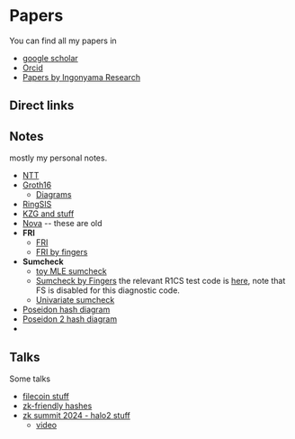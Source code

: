 # Papers

You can find all my papers in 
* [google scholar](https://scholar.google.com/citations?hl=en&user=9VNNU-IAAAAJ&view_op=list_works&authuser=1&sortby=pubdate)
* [Orcid](https://orcid.org/0000-0002-1020-1397)
* [Papers by Ingonyama Research](https://github.com/ingonyama-zk/papers)

## Direct links


## Notes

mostly my personal notes.

* [NTT](/Cryptography_ZK_FHE/notes/FFT_notes.pdf)
* [Groth16](/Cryptography_ZK_FHE/notes/Groth16_notes.pdf)
  * [Diagrams](/Cryptography_ZK_FHE/drawings/groth16-groth16%20eval.png)
* [RingSIS](/Cryptography_ZK_FHE/notes/Hardware_acceleration_of_RingSIS_notes.pdf)
* [KZG and stuff](/Cryptography_ZK_FHE/notes/KZG_notes.pdf)
* [Nova](/Cryptography_ZK_FHE/notes/Nova_folding_scheme_notes.pdf) -- these are old
* **FRI**
  * [FRI](/Cryptography_ZK_FHE/notes/fri_api_design_doc.pdf)
  * [FRI by fingers](/Cryptography_ZK_FHE/notes/Fri%20by%20fingers%20(1).pdf)
* **Sumcheck**
  * [toy MLE sumcheck](/Cryptography_ZK_FHE/notes/toy_MLE_sumcheck.pdf)
  * [Sumcheck by Fingers](/Cryptography_ZK_FHE/notes/Sumcheck_by_fingers_notes.pdf) the relevant R1CS test code is [here](https://github.com/ingonyama-zk/super-sumcheck/blob/02f0140b32a0db128e5c9bc6c6a92033ba38d048/src/test.rs#L144), note that FS is disabled for this diagnostic code.
  * [Univariate sumcheck](/Cryptography_ZK_FHE/notes/univariate_sumcheck_notes.pdf)
* [Poseidon hash diagram](/Cryptography_ZK_FHE/drawings/Opt_Poseidon_by_poseidon_authors.png)
* [Poseidon 2 hash diagram](/Cryptography_ZK_FHE/drawings/Poseidon-Poseidon2.png)
* 
## Talks

Some talks

* [filecoin stuff](/Cryptography_ZK_FHE/talks/2023_01_19_filecoin.pdf)
* [zk-friendly hashes](/Cryptography_ZK_FHE/talks/2022_10_20_zk_friendly_hashes.pdf)
* [zk summit 2024 - halo2 stuff](/Cryptography_ZK_FHE/talks/zk_summit_Apr_2024%20talk.pdf)
  * [video](https://youtu.be/SAu021NYJp8?si=LsldNO0G8P8fk9Zp)